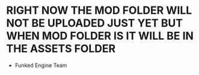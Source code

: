 # RIGHT NOW THE MOD FOLDER WILL NOT BE UPLOADED JUST YET BUT WHEN MOD FOLDER IS IT WILL BE IN THE ASSETS FOLDER 
- Funked Engine Team